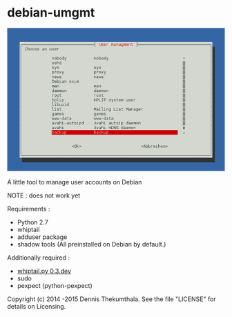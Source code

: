 debian-umgmt
=================================================

![Screenshot of debian-umgmt](debian_umgmt_edit.png)

A little tool to manage user accounts on Debian

NOTE : does not work yet

Requirements :

- Python 2.7
- whiptail
- adduser package
- shadow tools
(All preinstalled on Debian by default.)

Additionally required :

- [whiptail.py 0.3.dev](https://github.com/marwano/whiptail)
- sudo
- pexpect (python-pexpect)

Copyright (c) 2014 -2015 Dennis Thekumthala. See the file "LICENSE" for details on Licensing.



